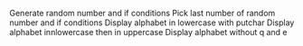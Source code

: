 Generate random number and if conditions
Pick last number of random number and if conditions
Display alphabet in lowercase with putchar
Display alphabet innlowercase then in uppercase
Display alphabet without q and e
